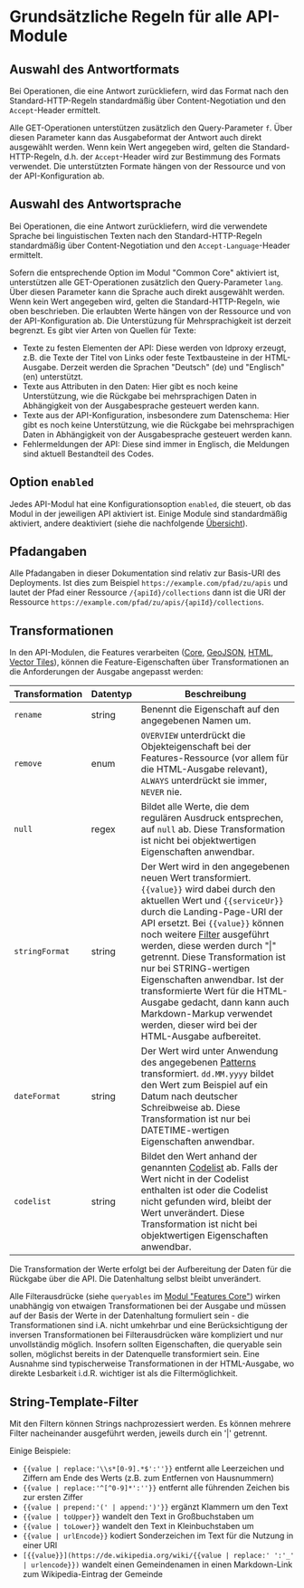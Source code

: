 # Grundsätzliche Regeln für alle API-Module

## Auswahl des Antwortformats

Bei Operationen, die eine Antwort zurückliefern, wird das Format nach den Standard-HTTP-Regeln standardmäßig über Content-Negotiation und den `Accept`-Header ermittelt.

Alle GET-Operationen unterstützen zusätzlich den Query-Parameter `f`. Über diesen Parameter kann das Ausgabeformat der Antwort auch direkt ausgewählt werden. Wenn kein Wert angegeben wird, gelten die Standard-HTTP-Regeln, d.h. der `Accept`-Header wird zur Bestimmung des Formats verwendet. Die unterstützten Formate hängen von der Ressource und von der API-Konfiguration ab.

## Auswahl des Antwortsprache

Bei Operationen, die eine Antwort zurückliefern, wird die verwendete Sprache bei linguistischen Texten nach den Standard-HTTP-Regeln standardmäßig über Content-Negotiation und den `Accept-Language`-Header ermittelt.

Sofern die entsprechende Option im Modul "Common Core" aktiviert ist, unterstützen alle GET-Operationen zusätzlich den Query-Parameter `lang`. Über diesen Parameter kann die Sprache auch direkt ausgewählt werden. Wenn kein Wert angegeben wird, gelten die Standard-HTTP-Regeln, wie oben beschrieben. Die erlaubten Werte hängen von der Ressource und von der API-Konfiguration ab. Die Unterstüzung für Mehrsprachigkeit ist derzeit begrenzt. Es gibt vier Arten von Quellen für Texte:

* Texte zu festen Elementen der API: Diese werden von ldproxy erzeugt, z.B. die Texte der Titel von Links oder feste Textbausteine in der HTML-Ausgabe. Derzeit werden die Sprachen "Deutsch" (de) und "Englisch" (en) unterstützt.
* Texte aus Attributen in den Daten: Hier gibt es noch keine Unterstützung, wie die Rückgabe bei mehrsprachigen Daten in Abhängigkeit von der Ausgabesprache gesteuert werden kann.
* Texte aus der API-Konfiguration, insbesondere zum Datenschema: Hier gibt es noch keine Unterstützung, wie die Rückgabe bei mehrsprachigen Daten in Abhängigkeit von der Ausgabesprache gesteuert werden kann.
* Fehlermeldungen der API: Diese sind immer in Englisch, die Meldungen sind aktuell Bestandteil des Codes.

## Option `enabled`

Jedes API-Modul hat eine Konfigurationsoption `enabled`, die steuert, ob das Modul in der jeweiligen API aktiviert ist. Einige Module sind standardmäßig aktiviert, andere deaktiviert (siehe die nachfolgende [Übersicht](#api-module-overview)).

## Pfadangaben

Alle Pfadangaben in dieser Dokumentation sind relativ zur Basis-URI des Deployments. Ist dies zum Beispiel `https://example.com/pfad/zu/apis` und lautet der Pfad einer Ressource `/{apiId}/collections` dann ist die URI der Ressource `https://example.com/pfad/zu/apis/{apiId}/collections`.

<a name="transformations"></a>

## Transformationen

In den API-Modulen, die Features verarbeiten ([Core](features-core.md), [GeoJSON](geojson.md), [HTML](features-html.md), [Vector Tiles](tiles.md)), können die Feature-Eigenschaften über Transformationen an die Anforderungen der Ausgabe angepasst werden:

|Transformation |Datentyp |Beschreibung
| --- | --- | ---
|`rename` |string |Benennt die Eigenschaft auf den angegebenen Namen um.
|`remove` |enum |`OVERVIEW` unterdrückt die Objekteigenschaft bei der Features-Ressource (vor allem für die HTML-Ausgabe relevant), `ALWAYS` unterdrückt sie immer, `NEVER` nie.
|`null` |regex |Bildet alle Werte, die dem regulären Ausdruck entsprechen, auf `null` ab. Diese Transformation ist nicht bei objektwertigen Eigenschaften anwendbar.
|`stringFormat` |string |Der Wert wird in den angegebenen neuen Wert transformiert. `{{value}}` wird dabei durch den aktuellen Wert und `{{serviceUr}}` durch die Landing-Page-URI der API ersetzt. Bei `{{value}}` können noch weitere [Filter](#String-Template-Filter) ausgeführt werden, diese werden durch "\|" getrennt. Diese Transformation ist nur bei STRING-wertigen Eigenschaften anwendbar. Ist der transformierte Wert für die HTML-Ausgabe gedacht, dann kann auch Markdown-Markup verwendet werden, dieser wird bei der HTML-Ausgabe aufbereitet.
|`dateFormat` |string |Der Wert wird unter Anwendung des angegebenen [Patterns](https://docs.oracle.com/en/java/javase/11/docs/api/java.base/java/time/format/DateTimeFormatter.html#patterns) transformiert. `dd.MM.yyyy` bildet den Wert zum Beispiel auf ein Datum nach deutscher Schreibweise ab. Diese Transformation ist nur bei DATETIME-wertigen Eigenschaften anwendbar.
|`codelist`|string |Bildet den Wert anhand der genannten [Codelist](../../codelists/README.md) ab. Falls der Wert nicht in der Codelist enthalten ist oder die Codelist nicht gefunden wird, bleibt der Wert unverändert. Diese Transformation ist nicht bei objektwertigen Eigenschaften anwendbar.

Die Transformation der Werte erfolgt bei der Aufbereitung der Daten für die Rückgabe über die API. Die Datenhaltung selbst bleibt unverändert.

Alle Filterausdrücke (siehe `queryables` im [Modul "Features Core"](features-core.md)) wirken unabhängig von etwaigen Transformationen bei der Ausgabe und müssen auf der Basis der Werte in der Datenhaltung formuliert sein - die Transformationen sind i.A. nicht umkehrbar und eine Berücksichtigung der inversen Transformationen bei Filterausdrücken wäre kompliziert und nur unvollständig möglich. Insofern sollten Eigenschaften, die queryable sein sollen, möglichst bereits in der Datenquelle transformiert sein. Eine Ausnahme sind typischerweise Transformationen in der HTML-Ausgabe, wo direkte Lesbarkeit i.d.R. wichtiger ist als die Filtermöglichkeit.

## String-Template-Filter

Mit den Filtern können Strings nachprozessiert werden. Es können mehrere Filter nacheinander ausgeführt werden, jeweils durch ein '\|' getrennt. 

Einige Beispiele:

* `{{value | replace:'\\s*[0-9].*$':''}}` entfernt alle Leerzeichen und Ziffern am Ende des Werts (z.B. zum Entfernen von Hausnummern)
* `{{value | replace:'^[^0-9]*':''}}` entfernt alle führenden Zeichen bis zur ersten Ziffer
* `{{value | prepend:'(' | append:')'}}` ergänzt Klammern um den Text
* `{{value | toUpper}}` wandelt den Text in Großbuchstaben um
* `{{value | toLower}}` wandelt den Text in Kleinbuchstaben um
* `{{value | urlEncode}}` kodiert Sonderzeichen im Text für die Nutzung in einer URI
* `[{{value}}](https://de.wikipedia.org/wiki/{{value | replace:' ':'_' | urlencode}})` wandelt einen Gemeindenamen in einen Markdown-Link zum Wikipedia-Eintrag der Gemeinde
